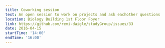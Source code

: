 ```yaml
---
title: Coworking session
text: An open session to work on projects and ask eachother questions
location: Biology Building 1st Floor Foyer
link: https://github.com/remi-daigle/studyGroup/issues/33
date: 2016-04-15
startTime: '14:00'
endTime: '16:00'
---
```

